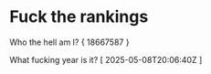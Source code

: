 # Fuck the rankings

Who the hell am I?
{ 18667587 }

What fucking year is it?
[ 2025-05-08T20:06:40Z ]
